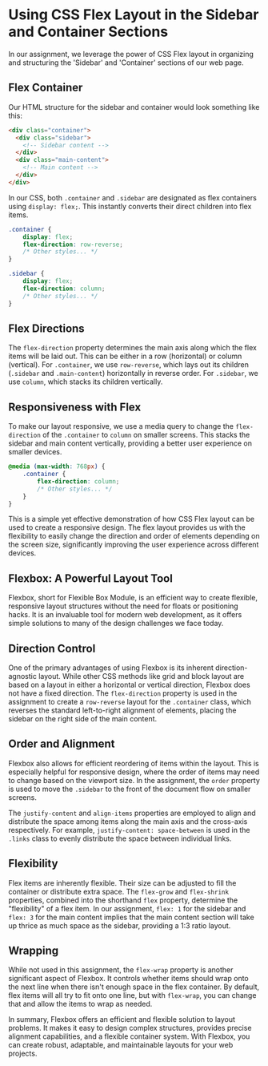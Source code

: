 # Using CSS Flex Layout in the Sidebar and Container Sections

In our assignment, we leverage the power of CSS Flex layout in organizing and structuring the 'Sidebar' and 'Container' sections of our web page.

## Flex Container

Our HTML structure for the sidebar and container would look something like this:

```html
<div class="container">
  <div class="sidebar">
    <!-- Sidebar content -->
  </div>
  <div class="main-content">
    <!-- Main content -->
  </div>
</div>
```

In our CSS, both `.container` and `.sidebar` are designated as flex containers using `display: flex;`. This instantly converts their direct children into flex items.

```css
.container {
    display: flex;
    flex-direction: row-reverse;
    /* Other styles... */
}

.sidebar {
    display: flex;
    flex-direction: column;
    /* Other styles... */
}
```

## Flex Directions

The `flex-direction` property determines the main axis along which the flex items will be laid out. This can be either in a row (horizontal) or column (vertical). For `.container`, we use `row-reverse`, which lays out its children (`.sidebar` and `.main-content`) horizontally in reverse order. For `.sidebar`, we use `column`, which stacks its children vertically.

## Responsiveness with Flex

To make our layout responsive, we use a media query to change the `flex-direction` of the `.container` to `column` on smaller screens. This stacks the sidebar and main content vertically, providing a better user experience on smaller devices.

```css
@media (max-width: 768px) {
    .container {
        flex-direction: column;
        /* Other styles... */
    }
}
```

This is a simple yet effective demonstration of how CSS Flex layout can be used to create a responsive design. The flex layout provides us with the flexibility to easily change the direction and order of elements depending on the screen size, significantly improving the user experience across different devices.

## Flexbox: A Powerful Layout Tool

Flexbox, short for Flexible Box Module, is an efficient way to create flexible, responsive layout structures without the need for floats or positioning hacks. It is an invaluable tool for modern web development, as it offers simple solutions to many of the design challenges we face today.

## Direction Control

One of the primary advantages of using Flexbox is its inherent direction-agnostic layout. While other CSS methods like grid and block layout are based on a layout in either a horizontal or vertical direction, Flexbox does not have a fixed direction. The `flex-direction` property is used in the assignment to create a `row-reverse` layout for the `.container` class, which reverses the standard left-to-right alignment of elements, placing the sidebar on the right side of the main content.

## Order and Alignment

Flexbox also allows for efficient reordering of items within the layout. This is especially helpful for responsive design, where the order of items may need to change based on the viewport size. In the assignment, the `order` property is used to move the `.sidebar` to the front of the document flow on smaller screens. 

The `justify-content` and `align-items` properties are employed to align and distribute the space among items along the main axis and the cross-axis respectively. For example, `justify-content: space-between` is used in the `.links` class to evenly distribute the space between individual links.

## Flexibility

Flex items are inherently flexible. Their size can be adjusted to fill the container or distribute extra space. The `flex-grow` and `flex-shrink` properties, combined into the shorthand `flex` property, determine the "flexibility" of a flex item. In our assignment, `flex: 1` for the sidebar and `flex: 3` for the main content implies that the main content section will take up thrice as much space as the sidebar, providing a 1:3 ratio layout.

## Wrapping

While not used in this assignment, the `flex-wrap` property is another significant aspect of Flexbox. It controls whether items should wrap onto the next line when there isn't enough space in the flex container. By default, flex items will all try to fit onto one line, but with `flex-wrap`, you can change that and allow the items to wrap as needed.

In summary, Flexbox offers an efficient and flexible solution to layout problems. It makes it easy to design complex structures, provides precise alignment capabilities, and a flexible container system. With Flexbox, you can create robust, adaptable, and maintainable layouts for your web projects.
